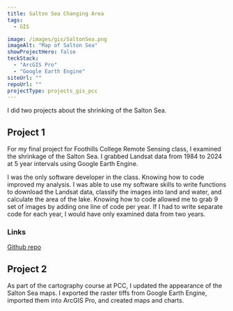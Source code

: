 ```yaml
---
title: Salton Sea Changing Area
tags:
  - GIS

image: /images/gis/SaltonSea.png
imageAlt: "Map of Salton Sea"
showProjectHero: false
teckStack:
  - "ArcGIS Pro"
  - "Google Earth Engine"
siteUrl: ""
repoUrl: ""
projectType: projects_gis_pcc
---
```


I did two projects about the shrinking of the Salton Sea.

## Project 1

For my final project for Foothills College Remote Sensing class, I examined the shrinkage of the Salton Sea. I grabbed Landsat data from 1984 to 2024 at 5 year intervals using Google Earth Engine.

I was the only software developer in the class. Knowing how to code improved my analysis. I was able to use my software skills to write functions to download the Landsat data, classify the images into land and water, and calculate the area of the lake. Knowing how to code allowed me to grab 9 set of images by adding one line of code per year. If I had to write separate code for each year, I would have only examined data from two years.

### Links

[Github repo](https://github.com/wykhuh/salton-sea-remote-sensing)

## Project 2

As part of the cartography course at PCC, I updated the appearance of the Salton Sea maps. I exported the raster tiffs from Google Earth Engine, imported them into ArcGIS Pro, and created maps and charts.
